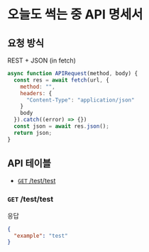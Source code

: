 # 오늘도 썩는 중 API 명세서

## 요청 방식

REST + JSON (in fetch)

```js
async function APIRequest(method, body) {
  const res = await fetch(url, {
    method: "",
    headers: {
      "Content-Type": "application/json"
    }
    body
  }).catch((error) => {})
  const json = await res.json();
  return json;
}
```

## API 테이블

- [`GET` /test/test]()

### `GET` /test/test

응답

```json
{
  "example": "test"
}
```
